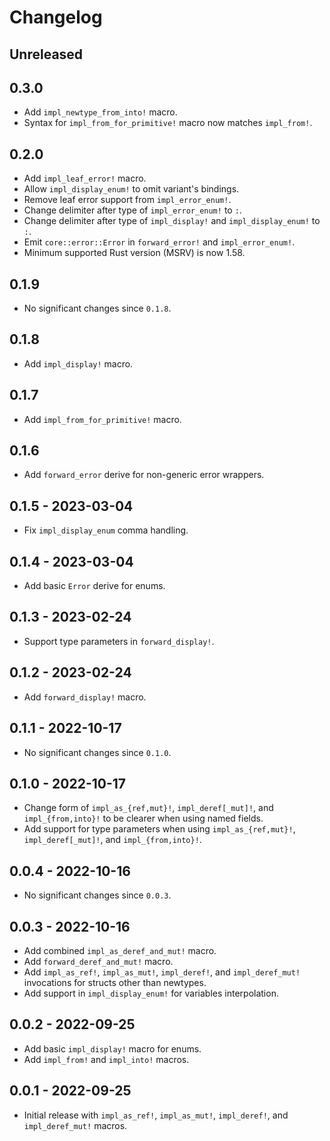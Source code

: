 # Changelog

## Unreleased

## 0.3.0

- Add `impl_newtype_from_into!` macro.
- Syntax for `impl_from_for_primitive!` macro now matches `impl_from!`.

## 0.2.0

- Add `impl_leaf_error!` macro.
- Allow `impl_display_enum!` to omit variant's bindings.
- Remove leaf error support from `impl_error_enum!`.
- Change delimiter after type of `impl_error_enum!` to `:`.
- Change delimiter after type of `impl_display!` and `impl_display_enum!` to `:`.
- Emit `core::error::Error` in `forward_error!` and `impl_error_enum!`.
- Minimum supported Rust version (MSRV) is now 1.58.

## 0.1.9

- No significant changes since `0.1.8`.

## 0.1.8

- Add `impl_display!` macro.

## 0.1.7

- Add `impl_from_for_primitive!` macro.

## 0.1.6

- Add `forward_error` derive for non-generic error wrappers.

## 0.1.5 - 2023-03-04

- Fix `impl_display_enum` comma handling.

## 0.1.4 - 2023-03-04

- Add basic `Error` derive for enums.

## 0.1.3 - 2023-02-24

- Support type parameters in `forward_display!`.

## 0.1.2 - 2023-02-24

- Add `forward_display!` macro.

## 0.1.1 - 2022-10-17

- No significant changes since `0.1.0`.

## 0.1.0 - 2022-10-17

- Change form of `impl_as_{ref,mut}!`, `impl_deref[_mut]!`, and `impl_{from,into}!` to be clearer when using named fields.
- Add support for type parameters when using `impl_as_{ref,mut}!`, `impl_deref[_mut]!`, and `impl_{from,into}!`.

## 0.0.4 - 2022-10-16

- No significant changes since `0.0.3`.

## 0.0.3 - 2022-10-16

- Add combined `impl_as_deref_and_mut!` macro.
- Add `forward_deref_and_mut!` macro.
- Add `impl_as_ref!`, `impl_as_mut!`, `impl_deref!`, and `impl_deref_mut!` invocations for structs other than newtypes.
- Add support in `impl_display_enum!` for variables interpolation.

## 0.0.2 - 2022-09-25

- Add basic `impl_display!` macro for enums.
- Add `impl_from!` and `impl_into!` macros.

## 0.0.1 - 2022-09-25

- Initial release with `impl_as_ref!`, `impl_as_mut!`, `impl_deref!`, and `impl_deref_mut!` macros.
